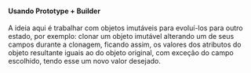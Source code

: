 #### Usando Prototype + Builder

A ideia aqui é trabalhar com objetos imutáveis para evoluí-los para outro
estado, por exemplo: clonar um objeto imutável alterando um de seus campos
durante a clonagem, ficando assim, os valores dos atributos do objeto resultante
iguais ao do objeto original, com exceção do campo escolhido, tendo esse um novo
valor desejado.
